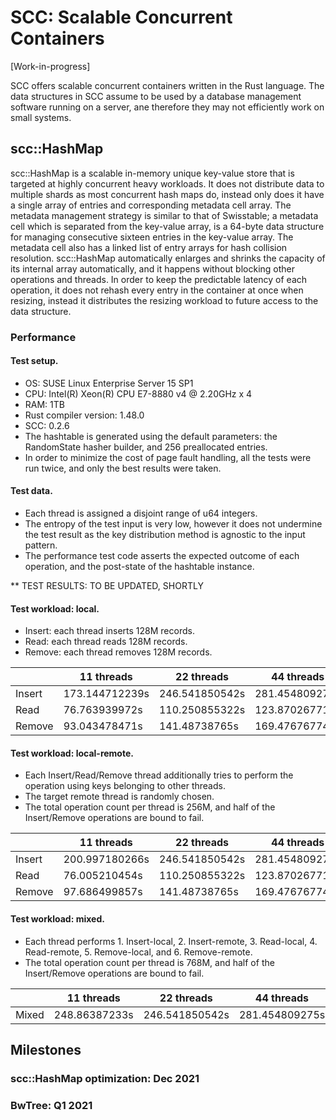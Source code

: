 # SCC: Scalable Concurrent Containers

[Work-in-progress]

SCC offers scalable concurrent containers written in the Rust language. The data structures in SCC assume to be used by a database management software running on a server, ane therefore they may not efficiently work on small systems.

## scc::HashMap

scc::HashMap is a scalable in-memory unique key-value store that is targeted at highly concurrent heavy workloads. It does not distribute data to multiple shards as most concurrent hash maps do, instead only does it have a single array of entries and corresponding metadata cell array. The metadata management strategy is similar to that of Swisstable; a metadata cell which is separated from the key-value array, is a 64-byte data structure for managing consecutive sixteen entries in the key-value array. The metadata cell also has a linked list of entry arrays for hash collision resolution. scc::HashMap automatically enlarges and shrinks the capacity of its internal array automatically, and it happens without blocking other operations and threads. In order to keep the predictable latency of each operation, it does not rehash every entry in the container at once when resizing, instead it distributes the resizing workload to future access to the data structure.

### Performance

#### Test setup.
- OS: SUSE Linux Enterprise Server 15 SP1
- CPU: Intel(R) Xeon(R) CPU E7-8880 v4 @ 2.20GHz x 4
- RAM: 1TB
- Rust compiler version: 1.48.0
- SCC: 0.2.6
- The hashtable is generated using the default parameters: the RandomState hasher builder, and 256 preallocated entries.
- In order to minimize the cost of page fault handling, all the tests were run twice, and only the best results were taken.

#### Test data.
- Each thread is assigned a disjoint range of u64 integers.
- The entropy of the test input is very low, however it does not undermine the test result as the key distribution method is agnostic to the input pattern.
- The performance test code asserts the expected outcome of each operation, and the post-state of the hashtable instance.

** TEST RESULTS: TO BE UPDATED, SHORTLY

#### Test workload: local.
- Insert: each thread inserts 128M records.
- Read: each thread reads 128M  records.
- Remove: each thread removes 128M records.

|        | 11 threads     | 22 threads     | 44 threads     | 88 threads     |
|--------|----------------|----------------|----------------|----------------|
| Insert | 173.144712239s | 246.541850542s | 281.454809275s | 471.991919119s |
| Read   | 76.763939972s  | 110.250855322s | 123.870267714s | 143.606594002s |
| Remove | 93.043478471s  | 141.48738765s  | 169.476767746s | 280.781299976s |

#### Test workload: local-remote.
- Each Insert/Read/Remove thread additionally tries to perform the operation using keys belonging to other threads.
- The target remote thread is randomly chosen.
- The total operation count per thread is 256M, and half of the Insert/Remove operations are bound to fail.

|        | 11 threads     | 22 threads     | 44 threads     | 88 threads     |
|--------|----------------|----------------|----------------|----------------|
| Insert | 200.997180266s | 246.541850542s | 281.454809275s | 471.991919119s |
| Read   | 76.005210454s  | 110.250855322s | 123.870267714s | 143.606594002s |
| Remove | 97.686499857s  | 141.48738765s  | 169.476767746s | 280.781299976s |

#### Test workload: mixed.
- Each thread performs 1. Insert-local, 2. Insert-remote, 3. Read-local, 4. Read-remote, 5. Remove-local, and 6. Remove-remote.
- The total operation count per thread is 768M, and half of the Insert/Remove operations are bound to fail.

|        | 11 threads     | 22 threads     | 44 threads     | 88 threads     |
|--------|----------------|----------------|----------------|----------------|
| Mixed  | 248.86387233s  | 246.541850542s | 281.454809275s | 471.991919119s |

## Milestones

### scc::HashMap optimization: Dec 2021

### BwTree: Q1 2021